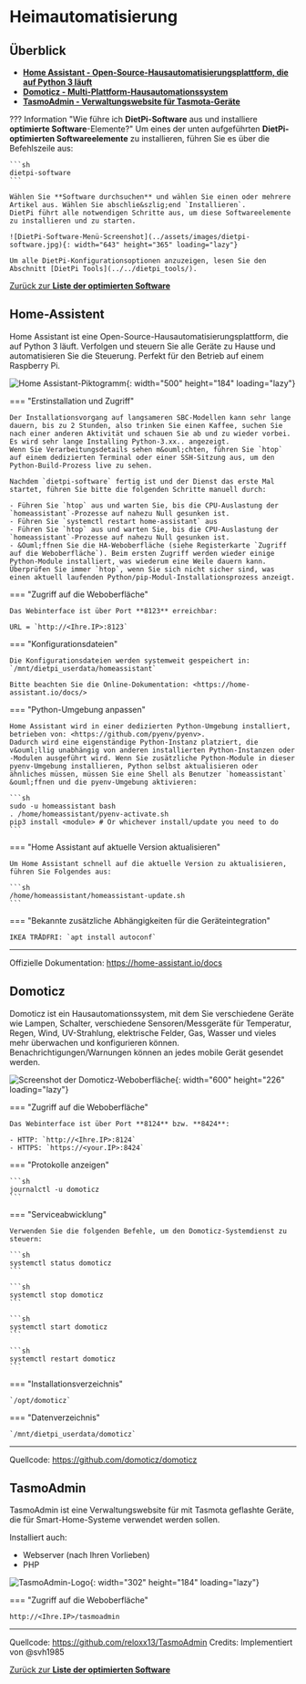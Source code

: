 # Heimautomatisierung

## Überblick

- [**Home Assistant - Open-Source-Hausautomatisierungsplattform, die auf Python 3 läuft**](#home-assistant)
- [**Domoticz - Multi-Plattform-Hausautomationssystem**](#domoticz)
- [**TasmoAdmin - Verwaltungswebsite für Tasmota-Geräte**](#tasmoadmin)

??? Information "Wie führe ich **DietPi-Software** aus und installiere **optimierte Software**-Elemente?"
    Um eines der unten aufgeführten **DietPi-optimierten Softwareelemente** zu installieren, führen Sie es über die Befehlszeile aus:

    ```sh
    dietpi-software
    ```

    Wählen Sie **Software durchsuchen** und wählen Sie einen oder mehrere Artikel aus. Wählen Sie abschlie&szlig;end `Installieren`.
    DietPi führt alle notwendigen Schritte aus, um diese Softwareelemente zu installieren und zu starten.

    ![DietPi-Software-Menü-Screenshot](../assets/images/dietpi-software.jpg){: width="643" height="365" loading="lazy"}

    Um alle DietPi-Konfigurationsoptionen anzuzeigen, lesen Sie den Abschnitt [DietPi Tools](../../dietpi_tools/).

[Zurück zur **Liste der optimierten Software**](../../software/)

## Home-Assistent

Home Assistant ist eine Open-Source-Hausautomatisierungsplattform, die auf Python 3 läuft. Verfolgen und steuern Sie alle Geräte zu Hause und automatisieren Sie die Steuerung. Perfekt für den Betrieb auf einem Raspberry Pi.

![Home Assistant-Piktogramm](../assets/images/dietpi-software-homeautomation-homeassistant.png){: width="500" height="184" loading="lazy"}

=== "Erstinstallation und Zugriff"

    Der Installationsvorgang auf langsameren SBC-Modellen kann sehr lange dauern, bis zu 2 Stunden, also trinken Sie einen Kaffee, suchen Sie nach einer anderen Aktivität und schauen Sie ab und zu wieder vorbei. Es wird sehr lange Installing Python-3.xx.. angezeigt.
    Wenn Sie Verarbeitungsdetails sehen m&ouml;chten, führen Sie `htop` auf einem dedizierten Terminal oder einer SSH-Sitzung aus, um den Python-Build-Prozess live zu sehen.

    Nachdem `dietpi-software` fertig ist und der Dienst das erste Mal startet, führen Sie bitte die folgenden Schritte manuell durch:

    - Führen Sie `htop` aus und warten Sie, bis die CPU-Auslastung der `homeassistant`-Prozesse auf nahezu Null gesunken ist.
    - Führen Sie `systemctl restart home-assistant` aus
    - Führen Sie `htop` aus und warten Sie, bis die CPU-Auslastung der `homeassistant`-Prozesse auf nahezu Null gesunken ist.
    - &Ouml;ffnen Sie die HA-Weboberfläche (siehe Registerkarte `Zugriff auf die Weboberfläche`). Beim ersten Zugriff werden wieder einige Python-Module installiert, was wiederum eine Weile dauern kann. Überprüfen Sie immer `htop`, wenn Sie sich nicht sicher sind, was einen aktuell laufenden Python/pip-Modul-Installationsprozess anzeigt.

=== "Zugriff auf die Weboberfläche"

    Das Webinterface ist über Port **8123** erreichbar:

    URL = `http://<Ihre.IP>:8123`

=== "Konfigurationsdateien"

    Die Konfigurationsdateien werden systemweit gespeichert in:
    `/mnt/dietpi_userdata/homeassistant`

    Bitte beachten Sie die Online-Dokumentation: <https://home-assistant.io/docs/>

=== "Python-Umgebung anpassen"

    Home Assistant wird in einer dedizierten Python-Umgebung installiert, betrieben von: <https://github.com/pyenv/pyenv>.
    Dadurch wird eine eigenständige Python-Instanz platziert, die v&ouml;llig unabhängig von anderen installierten Python-Instanzen oder -Modulen ausgeführt wird. Wenn Sie zusätzliche Python-Module in dieser pyenv-Umgebung installieren, Python selbst aktualisieren oder ähnliches müssen, müssen Sie eine Shell als Benutzer `homeassistant` &ouml;ffnen und die pyenv-Umgebung aktivieren:

    ```sh
    sudo -u homeassistant bash
    . /home/homeassistant/pyenv-activate.sh
    pip3 install <module> # Or whichever install/update you need to do
    ```

=== "Home Assistant auf aktuelle Version aktualisieren"

    Um Home Assistant schnell auf die aktuelle Version zu aktualisieren, führen Sie Folgendes aus:

    ```sh
    /home/homeassistant/homeassistant-update.sh
    ```

=== "Bekannte zusätzliche Abhängigkeiten für die Geräteintegration"

    IKEA TRÅDFRI: `apt install autoconf`

***

Offizielle Dokumentation: <https://home-assistant.io/docs>

## Domoticz

Domoticz ist ein Hausautomationssystem, mit dem Sie verschiedene Geräte wie Lampen, Schalter, verschiedene Sensoren/Messgeräte für Temperatur, Regen, Wind, UV-Strahlung, elektrische Felder, Gas, Wasser und vieles mehr überwachen und konfigurieren k&ouml;nnen. Benachrichtigungen/Warnungen k&ouml;nnen an jedes mobile Gerät gesendet werden.

![Screenshot der Domoticz-Weboberfläche](../assets/images/dietpi-software-homeautomation-domoticz.jpg){: width="600" height="226" loading="lazy"}

=== "Zugriff auf die Weboberfläche"

    Das Webinterface ist über Port **8124** bzw. **8424**:

    - HTTP: `http://<Ihre.IP>:8124`
    - HTTPS: `https://<your.IP>:8424`

=== "Protokolle anzeigen"

    ```sh
    journalctl -u domoticz
    ```

=== "Serviceabwicklung"

    Verwenden Sie die folgenden Befehle, um den Domoticz-Systemdienst zu steuern:

    ```sh
    systemctl status domoticz
    ```

    ```sh
    systemctl stop domoticz
    ```

    ```sh
    systemctl start domoticz
    ```

    ```sh
    systemctl restart domoticz
    ```

=== "Installationsverzeichnis"

    `/opt/domoticz`

=== "Datenverzeichnis"

    `/mnt/dietpi_userdata/domoticz`

***

Quellcode: <https://github.com/domoticz/domoticz>

## TasmoAdmin

TasmoAdmin ist eine Verwaltungswebsite für mit Tasmota geflashte Geräte, die für Smart-Home-Systeme verwendet werden sollen.

Installiert auch:

- Webserver (nach Ihren Vorlieben)
- PHP

![TasmoAdmin-Logo](../assets/images/dietpi-software-homeautomation-tasmoadmin.png){: width="302" height="184" loading="lazy"}

=== "Zugriff auf die Weboberfläche"

`http://<Ihre.IP>/tasmoadmin`

***

Quellcode: <https://github.com/reloxx13/TasmoAdmin>
Credits: Implementiert von @svh1985

[Zurück zur **Liste der optimierten Software**](../../software/)
